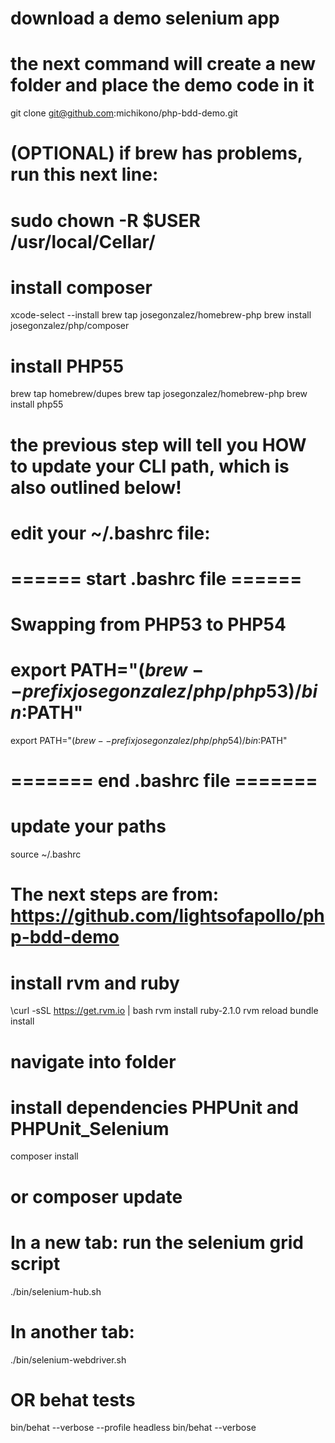 # download a demo selenium app
# the next command will create a new folder and place the demo code in it
git clone git@github.com:michikono/php-bdd-demo.git

# (OPTIONAL) if brew has problems, run this next line:
# sudo chown -R $USER /usr/local/Cellar/

# install composer
xcode-select --install
brew tap josegonzalez/homebrew-php
brew install josegonzalez/php/composer

# install PHP55
brew tap homebrew/dupes
brew tap josegonzalez/homebrew-php
brew install php55

# the previous step will tell you HOW to update your CLI path, which is also outlined below!
#
# edit your ~/.bashrc file:
# ====== start .bashrc file ======
# Swapping from PHP53 to PHP54
# export PATH="$(brew --prefix josegonzalez/php/php53)/bin:$PATH"
export PATH="$(brew --prefix josegonzalez/php/php54)/bin:$PATH"
# ======= end .bashrc file =======

# update your paths
source ~/.bashrc 

# The next steps are from: https://github.com/lightsofapollo/php-bdd-demo

# install rvm and ruby
\curl -sSL https://get.rvm.io | bash
rvm install ruby-2.1.0
rvm reload
bundle install

# navigate into folder
# install dependencies PHPUnit and PHPUnit_Selenium
composer install
# or composer update

# In a new tab: run the selenium grid script
./bin/selenium-hub.sh

# In another tab:
./bin/selenium-webdriver.sh

# OR behat tests
bin/behat --verbose --profile headless
bin/behat --verbose 

